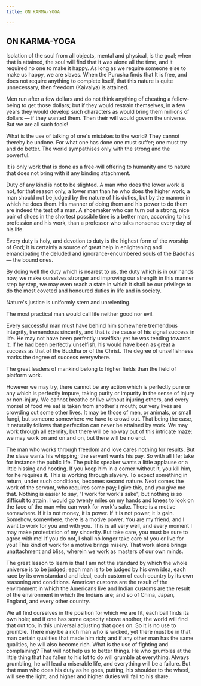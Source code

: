 ```yaml
---
title: ON KARMA-YOGA

---
```





  

## ON KARMA-YOGA

Isolation of the soul from all objects, mental and physical, is the
goal; when that is attained, the soul will find that it was alone all
the time, and it required no one to make it happy. As long as we require
someone else to make us happy, we are slaves. When the Purusha finds
that It is free, and does not require anything to complete Itself, that
this nature is quite unnecessary, then freedom (Kaivalya) is attained.

Men run after a few dollars and do not think anything of cheating a
fellow-being to get those dollars; but if they would restrain
themselves, in a few years they would develop such characters as would
bring them millions of dollars — if they wanted them. Then their will
would govern the universe. But we are all such fools!

What is the use of talking of one's mistakes to the world? They cannot
thereby be undone. For what one has done one must suffer; one must try
and do better. The world sympathises only with the strong and the
powerful.

It is only work that is done as a free-will offering to humanity and to
nature that does not bring with it any binding attachment.

Duty of any kind is not to be slighted. A man who does the lower work is
not, for that reason only, a lower man than he who does the higher work;
a man should not be judged by the nature of his duties, but by the
manner in which he does them. His manner of doing them and his power to
do them are indeed the test of a man. A shoemaker who can turn out a
strong, nice pair of shoes in the shortest possible time is a better
man, according to his profession and his work, than a professor who
talks nonsense every day of his life.

Every duty is holy, and devotion to duty is the highest form of the
worship of God; it is certainly a source of great help in enlightening
and emancipating the deluded and ignorance-encumbered souls of the
Baddhas — the bound ones.

By doing well the duty which is nearest to us, the duty which is in our
hands now, we make ourselves stronger and improving our strength in this
manner step by step, we may even reach a state in which it shall be our
privilege to do the most coveted and honoured duties in life and in
society.

Nature's justice is uniformly stern and unrelenting.

The most practical man would call life neither good nor evil.

Every successful man must have behind him somewhere tremendous
integrity, tremendous sincerity, and that is the cause of his signal
success in life. He may not have been perfectly unselfish; yet he was
tending towards it. If he had been perfectly unselfish, his would have
been as great a success as that of the Buddha or of the Christ. The
degree of unselfishness marks the degree of success everywhere.

The great leaders of mankind belong to higher fields than the field of
platform work.

However we may try, there cannot be any action which is perfectly pure
or any which is perfectly impure, taking purity or impurity in the sense
of injury or non-injury. We cannot breathe or live without injuring
others, and every morsel of food we eat is taken from another's mouth;
our very lives are crowding out some other lives. It may be those of
men, or animals, or small fungi, but someone somewhere we have to crowd
out. That being the case, it naturally follows that perfection can never
be attained by work. We may work through all eternity, but there will be
no way out of this intricate maze: we may work on and on and on, but
there will be no end.

The man who works through freedom and love cares nothing for results.
But the slave wants his whipping; the servant wants his pay. So with all
life; take for instance the public life. The public speaker wants a
little applause or a little hissing and hooting. If you keep him in a
corner without it, you kill him, for he requires it. This is working
through slavery. To expect something in return, under such conditions,
becomes second nature. Next comes the work of the servant, who requires
some pay; I give this, and you give me that. Nothing is easier to say,
"I work for work's sake", but nothing is so difficult to attain. I would
go twenty miles on my hands and knees to look on the face of the man who
can work for work's sake. There is a motive somewhere. If it is not
money, it is power. If it is not power, it is gain. Somehow, somewhere,
there is a motive power. You are my friend, and I want to work for you
and with you. This is all very well, and every moment I may make
protestation of my sincerity. But take care, you must be sure to agree
with me! If you do not, I shall no longer take care of you or live for
you! This kind of work for a motive brings misery. That work alone
brings unattachment and bliss, wherein we work as masters of our own
minds.

The great lesson to learn is that I am not the standard by which the
whole universe is to be judged; each man is to be judged by his own
idea, each race by its own standard and ideal, each custom of each
country by its own reasoning and conditions. American customs are the
result of the environment in which the Americans live and Indian customs
are the result of the environment in which the Indians are; and so of
China, Japan, England, and every other country.

We all find ourselves in the position for which we are fit, each ball
finds its own hole; and if one has some capacity above another, the
world will find that out too, in this universal adjusting that goes on.
So it is no use to grumble. There may be a rich man who is wicked, yet
there must be in that man certain qualities that made him rich; and if
any other man has the same qualities, he will also become rich. What is
the use of fighting and complaining? That will not help us to better
things. He who grumbles at the little thing that has fallen to his lot
to do will grumble at everything. Always grumbling, he will lead a
miserable life, and everything will be a failure. But that man who does
his duty as he goes, putting, his shoulder to the wheel, will see the
light, and higher and higher duties will fall to his share.


